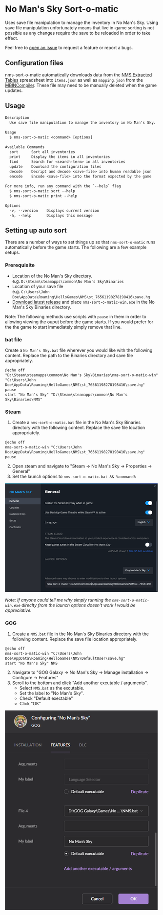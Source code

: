 # No Man's Sky Sort-o-matic

Uses save file manipulation to manage the inventory in No Man's Sky. Using save file manipulation unfortunately means that live in-game sorting is not possible as any changes require the save to be reloaded in order to take effect.

Feel free to [open an issue](https://github.com/RedHatter/nms-sort-o-matic/issues/new) to request a feature or report a bugs.

## Configuration files

nms-sort-o-matic automatically downloads data from the [NMS Extracted Tables](https://docs.google.com/spreadsheets/d/1J8WdrubKgo8A9hPY-hbQLq4eVrb3n3lZAgiI2J7ncAU/edit#gid=0) spreadsheet into `items.json` as well as `mapping.json` from the [MBINCompiler](https://github.com/monkeyman192/MBINCompiler). These file may need to be manually deleted when the game updates.

## Usage

```
Description
  Use save file manipulation to manage the inventory in No Man's Sky.

Usage
  $ nms-sort-o-matic <command> [options]

Available Commands
  sort      Sort all inventories
  print     Display the items in all inventories
  find      Search for <search-term> in all inventories
  update    Download the configuration files
  decode    Decript and decode <save-file> into human readable json
  encode    Encode <save-file> into the format expected by the game

For more info, run any command with the `--help` flag
  $ nms-sort-o-matic sort --help
  $ nms-sort-o-matic print --help

Options
  -v, --version    Displays current version
  -h, --help       Displays this message
```

## Setting up auto sort

There are a number of ways to set things up so that `nms-sort-o-matic` runs automatically before the game starts. The following are a few example setups.

### Prerequisite

- Location of the No Man's Sky directory.  
  e.g. `D:\Steam\steamapps\common\No Man's Sky\Binaries`
- Location of your save file  
  e.g. `C:\Users\John Doe\AppData\Roaming\HelloGames\NMS\st_76561198278198416\save.hg`
- [Download latest release](https://github.com/RedHatter/nms-sort-o-matic/releases/latest/download/nms-sort-o-matic-win.exe) and place `nms-sort-o-matic-win.exe` in the No Man's Sky Binaries directory.

Note: The following methods use scripts with `pause` in them in order to allowing viewing the ouput before the game starts. If you would prefer for the the game to start immediately simply remove that line.

### bat file

Create a `No Man's Sky.bat` file wherever you would like with the following content. Replace the path to the Binaries directory and save file appropriately.

```
@echo off
"D:\Steam\steamapps\common\No Man's Sky\Binaries\nms-sort-o-matic-win" "C:\Users\John Doe\AppData\Roaming\HelloGames\NMS\st_76561198278198416\save.hg"
pause
start "No Man's Sky" "D:\Steam\steamapps\common\No Man's Sky\Binaries\NMS"
```

### Steam

1. Create a `nms-sort-o-matic.bat` file in the No Man's Sky Binaries directory with the following content. Replace the save file location appropriately.

```
@echo off
nms-sort-o-matic-win "C:\Users\John Doe\AppData\Roaming\HelloGames\NMS\st_76561198278198416\save.hg"
pause
```

2. Open steam and navigate to "Steam -> No Man's Sky -> Properties -> General"
3. Set the launch options to `nms-sort-o-matic.bat && %command%`

![Steam properties](screenshots/steam.png?raw=true)

_Note: If anyone could tell me why simply running the `nms-sort-o-matic-win.exe` direclty from the launch options doesn't work I would be appreciative._

### GOG

1. Create a `NMS.bat` file in the No Man's Sky Binaries directory with the following content. Replace the save file location appropriately.

```
@echo off
nms-sort-o-matic-win "C:\Users\John Doe\AppData\Roaming\HelloGames\NMS\DefaultUser\save.hg"
start "No Man's Sky" NMS
```

2. Navigate to "GOG Galaxy -> No Man's Sky -> Manage installation -> Configure -> Features"
3. Scroll to the bottom and click "Add another excutable / arguments".
   - Select `NMS.bat` as the excutable.
   - Set the label to "No Man's Sky".
   - Check "Default exectable"
   - Click "OK"

![GOG Galaxy Configure](screenshots/gog.png?raw=true)
